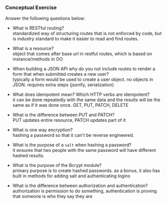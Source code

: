 ### Conceptual Exercise

Answer the following questions below:

- What is RESTful routing?  
  standardized way of structuring routes that is not enforced by code, but is industry standard to make it easier to read and find routes.

- What is a resource?  
  object that comes after base url in restful routes, which is based on instance/methods in OO

- When building a JSON API why do you not include routes to render a form that when submitted creates a new user?  
  typically a form would be used to create a user object.  no objects in JSON.  requires extra steps (jsonify, serialization)

- What does idempotent mean? Which HTTP verbs are idempotent?  
  it can be done repeatedly with the same data and the results will be the same as if it was done once.  GET, PUT, PATCH, DELETE

- What is the difference between PUT and PATCH?  
  PUT updates entire resource, PATCH updates part of it

- What is one way encryption?  
  hashing a password so that it can't be reverse engineered.

- What is the purpose of a `salt` when hashing a password?  
  it ensures that two people with the same password will have different hashed results.

- What is the purpose of the Bcrypt module?  
  primary purpose is to create hashed passwords.  as a bonus, it also has built in methods for adding salt and authenticating logins

- What is the difference between authorization and authentication?  
  authorization is permission to do something, authentication is proving that someone is who they say they are